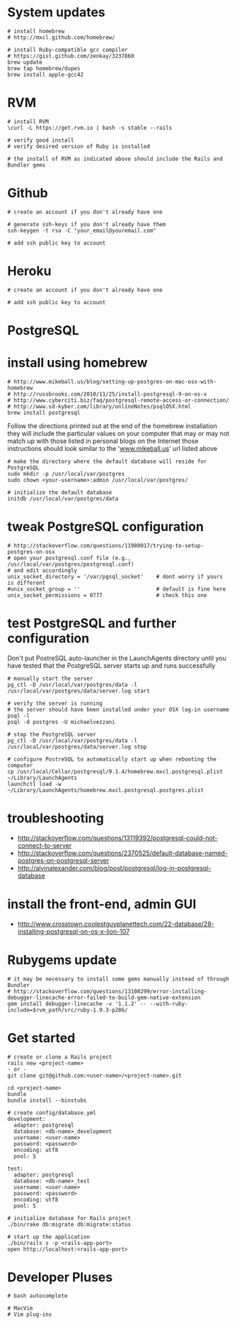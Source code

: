 System updates
====

```
# install homebrew
# http://mxcl.github.com/homebrew/

# install Ruby-compatible gcc compiler
# https://gist.github.com/zenkay/3237860
brew update
brew tap homebrew/dupes
brew install apple-gcc42
```


RVM
====

```
# install RVM
\curl -L https://get.rvm.io | bash -s stable --rails

# verify good install
# verify desired version of Ruby is installed

# the install of RVM as indicated above should include the Rails and Bundler gems
```


Github
====

```
# create an account if you don't already have one

# generate ssh-keys if you don't already have them
ssh-keygen -t rsa -C "your_email@youremail.com"

# add ssh public key to account
```


Heroku
====

```
# create an account if you don't already have one

# add ssh public key to account
```


PostgreSQL
====

install using homebrew
=====

```
# http://www.mikeball.us/blog/setting-up-postgres-on-mac-osx-with-homebrew
# http://russbrooks.com/2010/11/25/install-postgresql-9-on-os-x
# http://www.cyberciti.biz/faq/postgresql-remote-access-or-connection/
# http://www.sd-kyber.com/library/onlineNotes/psqlOSX.html
brew install postgresql
```

Follow the directions printed out at the end of the homebrew installation
they will include the particular values on your computer that may or may not
match up with those listed in personal blogs on the Internet
those instructions should look similar to the 'www.mikeball.us' url listed above

```
# make the directory where the default database will reside for PostgreSQL
sudo mkdir -p /usr/local/var/postgres
sudo chown <your-username>:admin /usr/local/var/postgres/

# initialize the default database
initdb /usr/local/var/postgres/data
```

tweak PostgreSQL configuration
=====

```
# http://stackoverflow.com/questions/11980017/trying-to-setup-postgres-on-osx
# open your postgresql.conf file (e.g., /usr/local/var/postgres/postgresql.conf)
# and edit accordingly
unix_socket_directory = '/var/pgsql_socket'    # dont worry if yours is different
#unix_socket_group = ''                        # default is fine here
unix_socket_permissions = 0777                 # check this one
```

test PostgreSQL and further configuration
=====

Don't put PostreSQL auto-launcher in the LaunchAgents directory until you have tested 
that the PostgreSQL server starts up and runs successfully

```
# manually start the server
pg_ctl -D /usr/local/var/postgres/data -l /usr/local/var/postgres/data/server.log start

# verify the server is running
# the server should have been installed under your OSX log-in username
psql -l
psql -d postgres -U michaelvezzani

# stop the PostgreSQL server
pg_ctl -D /usr/local/var/postgres/data -l /usr/local/var/postgres/data/server.log stop

# configure PostreSQL to automatically start up when rebooting the computer
cp /usr/local/Cellar/postgresql/9.1.4/homebrew.mxcl.postgresql.plist ~/Library/LaunchAgents
launchctl load -w ~/Library/LaunchAgents/homebrew.mxcl.postgresql.postgres.plist
```

troubleshooting
=====

* http://stackoverflow.com/questions/13119392/postgresql-could-not-connect-to-server
* http://stackoverflow.com/questions/2370525/default-database-named-postgres-on-postgresql-server
* http://alvinalexander.com/blog/post/postgresql/log-in-postgresql-database

install the front-end, admin GUI
=====

* http://www.crosstown.coolestguyplanettech.com/22-database/28-installing-postgresql-on-os-x-lion-107


Rubygems update
====

```
# it may be necessary to install some gems manually instead of through Bundler
# http://stackoverflow.com/questions/13108299/error-installing-debugger-linecache-error-failed-to-build-gem-native-extension
gem install debugger-linecache -v '1.1.2' -- --with-ruby-include=$rvm_path/src/ruby-1.9.3-p286/
```


Get started
====

```
# create or clone a Rails project
rails new <project-name>
- or -
git clone git@github.com:<user-name>/<project-name>.git

cd <project-name>
bundle
bundle install --binstubs

# create config/database.yml
development:
  adapter: postgresql
  database: <db-name>_development
  username: <user-name>
  password: <password>
  encoding: utf8
  pool: 5
 
test: 
  adapter: postgresql
  database: <db-name>_test
  username: <user-name>
  password: <password>
  encoding: utf8
  pool: 5

# initialize database for Rails project
./bin/rake db:migrate db:migrate:status

# start up the application
./bin/rails s -p <rails-app-port>
open http://localhost:<rails-app-port>
```


Developer Pluses
====

```
# bash autocomplete

# MacVim
# Vim plug-ins
```

